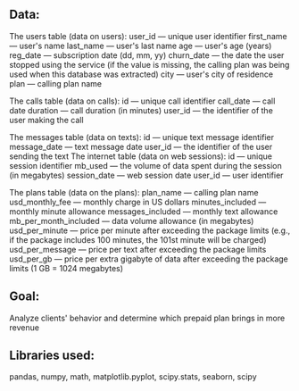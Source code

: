 ## Data:

The users table (data on users):
user_id — unique user identifier
first_name — user's name
last_name — user's last name
age — user's age (years)
reg_date — subscription date (dd, mm, yy)
churn_date — the date the user stopped using the service (if the value is missing, the calling plan was being used when this database was extracted)
city — user's city of residence
plan — calling plan name

The calls table (data on calls):
id — unique call identifier
call_date — call date
duration — call duration (in minutes)
user_id — the identifier of the user making the call

The messages table (data on texts):
id — unique text message identifier
message_date — text message date
user_id — the identifier of the user sending the text
The internet table (data on web sessions):
id — unique session identifier
mb_used — the volume of data spent during the session (in megabytes)
session_date — web session date
user_id — user identifier

The plans table (data on the plans):
plan_name — calling plan name
usd_monthly_fee — monthly charge in US dollars
minutes_included — monthly minute allowance
messages_included — monthly text allowance
mb_per_month_included — data volume allowance (in megabytes)
usd_per_minute — price per minute after exceeding the package limits (e.g., if the package includes 100 minutes, the 101st minute will be charged)
usd_per_message — price per text after exceeding the package limits
usd_per_gb — price per extra gigabyte of data after exceeding the package limits (1 GB = 1024 megabytes)

## Goal:

Analyze clients' behavior and determine which prepaid plan brings in more revenue

## Libraries used:

pandas, numpy, math, matplotlib.pyplot, scipy.stats, seaborn, scipy 